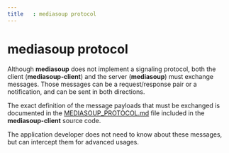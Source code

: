 ```yaml
---
title   : mediasoup protocol
---
```



# mediasoup protocol

Although **mediasoup** does not implement a signaling protocol, both the client (**mediasoup-client**) and the server (**mediasoup**) must exchange messages. Those messages can be a request/response pair or a notification, and can be sent in both directions.

The exact definition of the message payloads that must be exchanged is documented in the [MEDIASOUP_PROTOCOL.md](https://github.com/versatica/mediasoup-client/blob/master/MEDIASOUP_PROTOCOL.md) file included in the **mediasoup-client** source code.

<div markdown="1" class="note">
The application developer does not need to know about these messages, but can intercept them for advanced usages.
</div>

